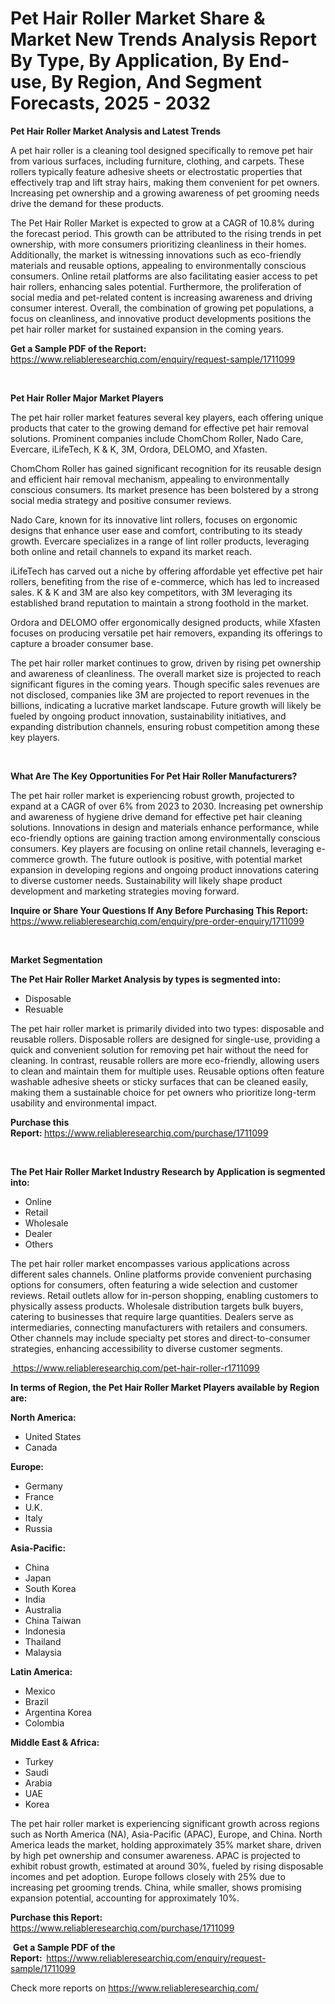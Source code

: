 <p><h1>Pet Hair Roller Market Share & Market New Trends Analysis Report By Type, By Application, By End-use, By Region, And Segment Forecasts, 2025 - 2032</h1></p><p><strong>Pet Hair Roller Market Analysis and Latest Trends</strong></p>
<p><p>A pet hair roller is a cleaning tool designed specifically to remove pet hair from various surfaces, including furniture, clothing, and carpets. These rollers typically feature adhesive sheets or electrostatic properties that effectively trap and lift stray hairs, making them convenient for pet owners. Increasing pet ownership and a growing awareness of pet grooming needs drive the demand for these products.</p><p>The Pet Hair Roller Market is expected to grow at a CAGR of 10.8% during the forecast period. This growth can be attributed to the rising trends in pet ownership, with more consumers prioritizing cleanliness in their homes. Additionally, the market is witnessing innovations such as eco-friendly materials and reusable options, appealing to environmentally conscious consumers. Online retail platforms are also facilitating easier access to pet hair rollers, enhancing sales potential. Furthermore, the proliferation of social media and pet-related content is increasing awareness and driving consumer interest. Overall, the combination of growing pet populations, a focus on cleanliness, and innovative product developments positions the pet hair roller market for sustained expansion in the coming years.</p></p>
<p><strong>Get a Sample PDF of the Report:&nbsp;</strong> <a href="https://www.reliableresearchiq.com/enquiry/request-sample/1711099?utm_campaign=1144&utm_medium=2&utm_source=Github&utm_content=ia&utm_term=10012025&utm_id=pet-hair-roller">https://www.reliableresearchiq.com/enquiry/request-sample/1711099</a></p>
<p>&nbsp;</p>
<p><strong>Pet Hair Roller Major Market Players</strong></p>
<p><p>The pet hair roller market features several key players, each offering unique products that cater to the growing demand for effective pet hair removal solutions. Prominent companies include ChomChom Roller, Nado Care, Evercare, iLifeTech, K & K, 3M, Ordora, DELOMO, and Xfasten.</p><p>ChomChom Roller has gained significant recognition for its reusable design and efficient hair removal mechanism, appealing to environmentally conscious consumers. Its market presence has been bolstered by a strong social media strategy and positive consumer reviews.</p><p>Nado Care, known for its innovative lint rollers, focuses on ergonomic designs that enhance user ease and comfort, contributing to its steady growth. Evercare specializes in a range of lint roller products, leveraging both online and retail channels to expand its market reach.</p><p>iLifeTech has carved out a niche by offering affordable yet effective pet hair rollers, benefiting from the rise of e-commerce, which has led to increased sales. K & K and 3M are also key competitors, with 3M leveraging its established brand reputation to maintain a strong foothold in the market.</p><p>Ordora and DELOMO offer ergonomically designed products, while Xfasten focuses on producing versatile pet hair removers, expanding its offerings to capture a broader consumer base.</p><p>The pet hair roller market continues to grow, driven by rising pet ownership and awareness of cleanliness. The overall market size is projected to reach significant figures in the coming years. Though specific sales revenues are not disclosed, companies like 3M are projected to report revenues in the billions, indicating a lucrative market landscape. Future growth will likely be fueled by ongoing product innovation, sustainability initiatives, and expanding distribution channels, ensuring robust competition among these key players.</p></p>
<p>&nbsp;</p>
<p><strong>What Are The Key Opportunities For Pet Hair Roller Manufacturers?</strong></p>
<p><p>The pet hair roller market is experiencing robust growth, projected to expand at a CAGR of over 6% from 2023 to 2030. Increasing pet ownership and awareness of hygiene drive demand for effective pet hair cleaning solutions. Innovations in design and materials enhance performance, while eco-friendly options are gaining traction among environmentally conscious consumers. Key players are focusing on online retail channels, leveraging e-commerce growth. The future outlook is positive, with potential market expansion in developing regions and ongoing product innovations catering to diverse customer needs. Sustainability will likely shape product development and marketing strategies moving forward.</p></p>
<p><strong>Inquire or Share Your Questions If Any Before Purchasing This Report:</strong> <a href="https://www.reliableresearchiq.com/enquiry/pre-order-enquiry/1711099?utm_campaign=1144&utm_medium=2&utm_source=Github&utm_content=ia&utm_term=10012025&utm_id=pet-hair-roller">https://www.reliableresearchiq.com/enquiry/pre-order-enquiry/1711099</a></p>
<p>&nbsp;</p>
<p><strong>Market Segmentation</strong></p>
<p><strong>The Pet Hair Roller Market Analysis by types is segmented into:</strong></p>
<p><ul><li>Disposable</li><li>Resuable</li></ul></p>
<p><p>The pet hair roller market is primarily divided into two types: disposable and reusable rollers. Disposable rollers are designed for single-use, providing a quick and convenient solution for removing pet hair without the need for cleaning. In contrast, reusable rollers are more eco-friendly, allowing users to clean and maintain them for multiple uses. Reusable options often feature washable adhesive sheets or sticky surfaces that can be cleaned easily, making them a sustainable choice for pet owners who prioritize long-term usability and environmental impact.</p></p>
<p><strong>Purchase this Report:&nbsp;</strong><a href="https://www.reliableresearchiq.com/purchase/1711099?utm_campaign=1144&utm_medium=2&utm_source=Github&utm_content=ia&utm_term=10012025&utm_id=pet-hair-roller">https://www.reliableresearchiq.com/purchase/1711099</a></p>
<p>&nbsp;</p>
<p><strong>The Pet Hair Roller Market Industry Research by Application is segmented into:</strong></p>
<p><ul><li>Online</li><li>Retail</li><li>Wholesale</li><li>Dealer</li><li>Others</li></ul></p>
<p><p>The pet hair roller market encompasses various applications across different sales channels. Online platforms provide convenient purchasing options for consumers, often featuring a wide selection and customer reviews. Retail outlets allow for in-person shopping, enabling customers to physically assess products. Wholesale distribution targets bulk buyers, catering to businesses that require large quantities. Dealers serve as intermediaries, connecting manufacturers with retailers and consumers. Other channels may include specialty pet stores and direct-to-consumer strategies, enhancing accessibility to diverse customer segments.</p></p>
<p><a href="https://www.reliableresearchiq.com/pet-hair-roller-r1711099?utm_campaign=1144&utm_medium=2&utm_source=Github&utm_content=ia&utm_term=10012025&utm_id=pet-hair-roller">&nbsp;https://www.reliableresearchiq.com/pet-hair-roller-r1711099</a></p>
<p><strong>In terms of Region, the Pet Hair Roller Market Players available by Region are:</strong></p>
<p>
    <p> <strong> North America: </strong>
        <ul>
            <li>United States</li>
            <li>Canada</li>
        </ul>
        </p> 
    <p> <strong> Europe: </strong>
        <ul>
            <li>Germany</li>
            <li>France</li>
            <li>U.K.</li>
            <li>Italy</li>
            <li>Russia</li>
        </ul>
        </p> 
    <p> <strong> Asia-Pacific: </strong>
        <ul>
            <li>China</li>
            <li>Japan</li>
            <li>South Korea</li>
            <li>India</li>
            <li>Australia</li>
            <li>China Taiwan</li>
            <li>Indonesia</li>
            <li>Thailand</li>
            <li>Malaysia</li>
        </ul>
        </p> 
    <p> <strong> Latin America: </strong>
        <ul>
            <li>Mexico</li>
            <li>Brazil</li>
            <li>Argentina Korea</li>
            <li>Colombia</li>
        </ul>
        </p> 
    <p> <strong> Middle East & Africa: </strong>
        <ul>
            <li>Turkey</li>
            <li>Saudi</li>
            <li>Arabia</li>
            <li>UAE</li>
            <li>Korea</li>
        </ul>
    </p>
    </p>
<p><p>The pet hair roller market is experiencing significant growth across regions such as North America (NA), Asia-Pacific (APAC), Europe, and China. North America leads the market, holding approximately 35% market share, driven by high pet ownership and consumer awareness. APAC is projected to exhibit robust growth, estimated at around 30%, fueled by rising disposable incomes and pet adoption. Europe follows closely with 25% due to increasing pet grooming trends. China, while smaller, shows promising expansion potential, accounting for approximately 10%.</p></p>
<p><strong>Purchase this Report: </strong><a href="https://www.reliableresearchiq.com/purchase/1711099?utm_campaign=1144&utm_medium=2&utm_source=Github&utm_content=ia&utm_term=10012025&utm_id=pet-hair-roller">https://www.reliableresearchiq.com/purchase/1711099</a></p>
<p>&nbsp;<strong>Get a Sample PDF of the Report:&nbsp;&nbsp;</strong><a href="https://www.reliableresearchiq.com/enquiry/request-sample/1711099?utm_campaign=1144&utm_medium=2&utm_source=Github&utm_content=ia&utm_term=10012025&utm_id=pet-hair-roller">https://www.reliableresearchiq.com/enquiry/request-sample/1711099</a></p>
<p><strong></strong></p>
<p>Check more reports on <a href="https://www.reliableresearchiq.com/?utm_campaign=1144&utm_medium=2&utm_source=Github&utm_content=ia&utm_term=10012025&utm_id=pet-hair-roller">https://www.reliableresearchiq.com/</a></p>